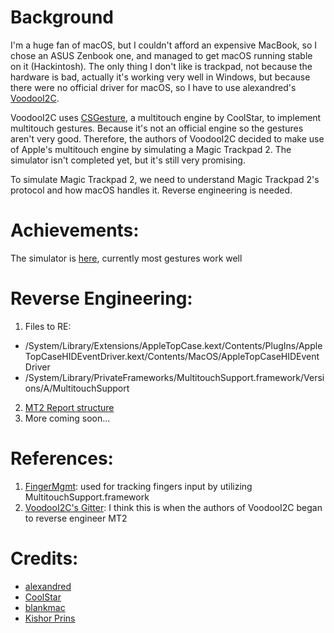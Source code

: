 # Background
I'm a huge fan of macOS, but I couldn't afford an expensive MacBook, so I chose an ASUS Zenbook one, and managed to get macOS running stable on it (Hackintosh). The only thing I don't like is trackpad, not because the hardware is bad, actually it's working very well in Windows, but because there were no official driver for macOS, so I have to use alexandred's [VoodooI2C](https://github.com/alexandred/VoodooI2C).

VoodooI2C uses [CSGesture](https://github.com/alexandred/VoodooI2C/tree/master/Multitouch%20Support/CSGesture), a multitouch engine by CoolStar, to implement multitouch gestures. Because it's not an official engine so the gestures aren't very good. Therefore, the authors of VoodooI2C decided to make use of Apple's multitouch engine by simulating a Magic Trackpad 2. The simulator isn't completed yet, but it's still very promising. 

To simulate Magic Trackpad 2, we need to understand Magic Trackpad 2's protocol and how macOS handles it. Reverse engineering is needed.

# Achievements:
The simulator is [here](https://github.com/alexandred/VoodooI2C/tree/native/Multitouch%20Support/Native), currently most gestures work well

# Reverse Engineering:
1. Files to RE:
* /System/Library/Extensions/AppleTopCase.kext/Contents/PlugIns/AppleTopCaseHIDEventDriver.kext/Contents/MacOS/AppleTopCaseHIDEventDriver
* /System/Library/PrivateFrameworks/MultitouchSupport.framework/Versions/A/MultitouchSupport
2. [MT2 Report structure](RE/Report%20structure.md)
3. More coming soon...

# References:
1. [FingerMgmt](https://github.com/jnordberg/FingerMgmt): used for tracking fingers input by utilizing MultitouchSupport.framework
2. [VoodooI2C's Gitter](https://gitter.im/alexandred/VoodooI2C/archives/2017/11/18): I think this is when the authors of VoodooI2C began to reverse engineer MT2

# Credits:
* [alexandred](https://github.com/alexandred)
* [CoolStar](https://github.com/coolstar)
* [blankmac](https://github.com/blankmac)
* [Kishor Prins](https://github.com/kprinssu)
